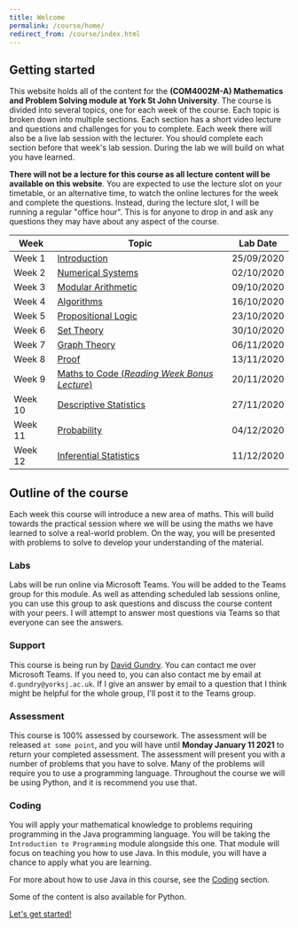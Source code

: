 ```yaml
---
title: Welcome
permalink: /course/home/
redirect_from: /course/index.html
---
```


## Getting started

This website holds all of the content for the **(COM4002M-A) Mathematics and Problem Solving module at York St John University**. The course is divided into several topics, one for each week of the course. Each topic is broken down into multiple sections. Each section has a short video lecture and questions and challenges for you to complete. Each week there will also be a live lab session with the lecturer. You should complete each section before that week's lab session. During the lab we will build on what you have learned.

**There will not be a lecture for this course as all lecture content will be available on this website**. You are expected to use the lecture slot on your timetable, or an alternative time, to watch the online lectures for the week and complete the questions. Instead, during the lecture slot, I will be running a regular "office hour". This is for anyone to drop in and ask any questions they may have about any aspect of the course.

| Week          | Topic         | Lab Date |
| ------------- |-------------  | ---- | 
| Week 1        | [Introduction](../course-introduction) | 25/09/2020 |
| Week 2        | [Numerical Systems](../numerical-systems) | 02/10/2020 |
| Week 3        | [Modular Arithmetic](../modular-arithmetic-intro)  | 09/10/2020 |
| Week 4        | [Algorithms](../algorithms)      | 16/10/2020 |
| Week 5        | [Propositional Logic](../propositional-logic) | 23/10/2020 |
| Week 6        | [Set Theory](../set-theory)      | 30/10/2020 |
| Week 7        | [Graph Theory](../graph-theory)      | 06/11/2020 |
| Week 8        | [Proof](../proof) | 13/11/2020 |
| Week 9        | [Maths to Code (_Reading Week Bonus Lecture_)](../maths-to-code) | 20/11/2020 |
| Week 10        | [Descriptive Statistics](../descriptive-statistics)     | 27/11/2020 |
| Week 11        | [Probability](../probability) | 04/12/2020 |
| Week 12        | [Inferential Statistics](../inferential-statistics) | 11/12/2020 |

## Outline of the course

Each week this course will introduce a new area of maths. This will build towards the practical session where we will be using the maths we have learned to solve a real-world problem. On the way, you will be presented with problems to solve to develop your understanding of the material.

### Labs

Labs will be run online via Microsoft Teams. You will be added to the Teams group for this module. As well as attending scheduled lab sessions online, you can use this group to ask questions and discuss the course content with your peers. I will attempt to answer most questions via Teams so that everyone can see the answers.

### Support

This course is being run by [David Gundry](../who-am-i). You can contact me over Microsoft Teams. If you need to, you can also contact me by email at `d.gundry@yorksj.ac.uk`. If I give an answer by email to a question that I think might be helpful for the whole group, I'll post it to the Teams group.

### Assessment

This course is 100% assessed by coursework. The assessment will be released `at some point`, and you will have until **Monday January 11 2021** to return your completed assessment. The assessment will present you with a number of problems that you have to solve. Many of the problems will require you to use a programming language. Throughout the course we will be using Python, and it is recommend you use that.

### Coding

You will apply your mathematical knowledge to problems requiring programming in the Java programming language. You will be taking the `Introduction to Programming` module alongside this one. That module will focus on teaching you how to use Java. In this module, you will have a chance to apply what you are learning.

For more about how to use Java in this course, see the [Coding](../coding) section.

Some of the content is also available for Python.

<a class="btn btn-primary btn-lg" href="../number-systems" role="button">Let's get started!</a>